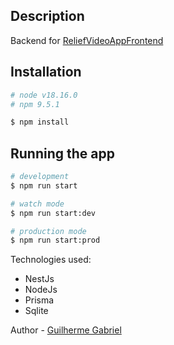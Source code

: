 
## Description

Backend for [ReliefVideoAppFrontend](https://github.com/GuilhermeGabriel/ReliefVideoAppFrontEnd)

## Installation

```bash
# node v18.16.0
# npm 9.5.1

$ npm install
```

## Running the app

```bash
# development
$ npm run start

# watch mode
$ npm run start:dev

# production mode
$ npm run start:prod
```
Technologies used: 

- NestJs
- NodeJs
- Prisma
- Sqlite

Author - [Guilherme Gabriel](https://www.linkedin.com/in/guilhermegabr/)
